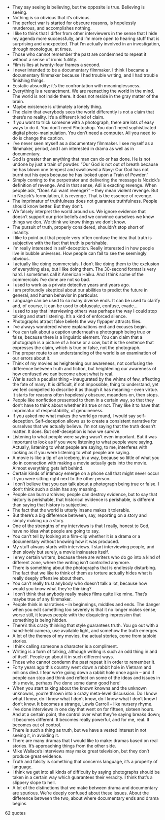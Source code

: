  - They say seeing is believing, but the opposite is true. Believing is seeing.
 - Nothing is so obvious that it’s obvious.
 - The perfect war is started for obscure reasons, is hopelessly murderous, and accomplishes nothing.
 - I like to think that I differ from other interviewers in the sense that I hide my agenda more successfully, and I’m more open to hearing stuff that is surprising and unexpected. That I’m actually involved in an investigation, through monologue, at times.
 - Those who cannot remember the past are condemned to repeat it without a sense of ironic futility.
 - Film is lies at twenty-four frames a second.
 - I never intended to be a documentary filmmaker. I think I became a documentary filmmaker because I had trouble writing, and I had trouble finishing things.
 - Ecstatic absurdity: it’s the confrontation with meaninglessness.
 - Everything is a reenactment. We are reenacting the world in the mind. The world is not inside there. It does not reside in the gray matter of the brain.
 - Maybe existence is ultimately a lonely thing.
 - The claim that everybody sees the world differently is not a claim that there’s no reality. It’s a different kind of claim.
 - If you want to trick someone with a photograph, there are lots of easy ways to do it. You don’t need Photoshop. You don’t need sophisticated digital photo-manipulation. You don’t need a computer. All you need to do is change the caption.
 - I’ve never seen myself as a documentary filmmaker. I see myself as a filmmaker, period, and I am interested in drama as well as in documentary.
 - God is greater than anything that man can do or has done. He is not undone by just a train of powder. “Our God is not out of breath because he has blown one tempest and swallowed a Navy: Our God has not burnt out his eyes because he has looked upon a Train of Powder.”
 - Simply coming to the perpetrator and delivering the message is Nozick’s definition of revenge. And in that sense, Adi is exacting revenge. When people ask, “Does Adi want revenge?” – they mean violent revenge. But in Nozick’s formulation, it is revenge. That is the essence of revenge.
 - The imprimatur of truthfulness does not guarantee truthfulness. People should know better. But they don’t.
 - We falsely interpret the world around us. We ignore evidence that doesn’t support our prior beliefs and we convince ourselves we know things we don. We think we know things we don’t know.
 - The pursuit of truth, properly considered, shouldn’t stop short of insanity.
 - I like to point out that people very often confuse the idea that truth is subjective with the fact that truth is perishable.
 - I’m really interested in self-deception. Really interested in how people live in bubble universes. How people can fail to see the seemingly obvious.
 - I actually like doing commercials. I don’t like doing them to the exclusion of everything else, but I like doing them. The 30-second format is very hard. I sometimes call it American Haiku. And I think some of the commercials I’ve done are not so bad.
 - I used to work as a private detective years and years ago.
 - I am profoundly skeptical about our abilities to predict the future in general, and human behavior in particular.
 - Language can be used to so many diverse ends. It can be used to clarify and, of course, it can be used to obfuscate, confuse, evade...
 - I used to say that interviewing others was perhaps the way I could stop talking and start listening. It’s a kind of enforced silence.
 - Photographs attract false beliefs the way flypaper attracts flies.
 - I’ve always wondered where explanations end and excuses begin.
 - You can talk about a caption underneath a photograph being true or false, because there is a linguistic element. You can claim that a photograph is a picture of a horse or a cow, but it is the sentence that expresses the claim, which is true or false, not the photograph.
 - The proper route to an understanding of the world is an examination of our errors about it.
 - Think of my movies as heightening our awareness, not confusing the difference between truth and fiction, but heightening our awareness of how confused we can become about what is real.
 - War is such a peculiar thing – inaugurated by the whims of few, affecting the fate of many. It is difficult, if not impossible, thing to understand, yet we feel compelled to describe it as though it has meaning – even virtue. It starts for reasons often hopelessly obscure, meanders on, then stops.
 - People like nonfiction presented to them in a certain way, so that they don’t have to think about whether it’s true or not. They like it to have that imprimatur of respectability, of genuineness.
 - If you asked me what makes the world go round, I would say self-deception. Self-deception allows us to create a consistent narrative for ourselves that we actually believe. I’m not saying that the truth doesn’t matter. It does. But self-deception is how we survive.
 - Listening to what people were saying wasn’t even important. But it was important to look as if you were listening to what people were saying. Actually, listening to what people are saying, to me, interferes with looking as if you were listening to what people are saying.
 - A movie is like a tip of an iceberg, in a way, because so little of what you do in connection with making a movie actually gets into the movie. Almost everything gets left behind.
 - Certain kinds of intimacy emerge on a phone call that might never occur if you were sitting right next to the other person.
 - I don’t believe that you can talk about a photograph being true or false. I don’t think such a claim has any meaning.
 - People can burn archives; people can destroy evidence, but to say that history is perishable, that historical evidence is perishable, is different than saying that history is subjective.
 - The fact that the world is utterly insane makes it tolerable.
 - But there’s a big difference between, say, reporting on a story and simply making up a story.
 - One of the strengths of my interviews is that I really, honest to God, have no idea what people are going to say.
 - You can’t tell by looking at a film-clip whether it is a drama or a documentary without knowing how it was produced.
 - My stuff always starts with interviews. I start interviewing people, and then slowly but surely, a movie insinuates itself.
 - I envy certain writers, because there are writers who do go into a kind of different zone, where the writing isn’t controlled anymore.
 - There is something about the photographs that is endlessly disturbing. The fact that we like to think of them as torture actually hides what is really deeply offensive about them.
 - You can’t really trust anybody who doesn’t talk a lot, because how would you know what they’re thinking?
 - I don’t think that anybody really makes films quite like mine. That’s maybe true of any filmmaker.
 - People think in narratives – in beginnings, middles and ends. The danger when you edit something too severely is that it no longer makes sense; worse still, it leaves people with the disquieting impression that something is being hidden.
 - There’s this crazy thinking that style guarantees truth. You go out with a hand-held camera, use available light, and somehow the truth emerges.
 - A lot of the themes of my movies, the actual stories, come from tabloid stories.
 - I think calling someone a character is a compliment.
 - Writing is a form of talking, although writing is such an odd thing in and of itself. People go about it in such different ways.
 - Those who cannot condemn the past repeat it in order to remember it.
 - Forty years ago this country went down a rabbit hole in Vietnam and millions died. I fear we’re going down a rabbit hole once again – and if people can stop and think and reflect on some of the ideas and issues in this movie, perhaps I’ve done some damn good here!
 - When you start talking about the known knowns and the unknown unknowns, you’re thrown into a crazy meta-level discussion. Do I know what I know, do I know what I don’t know, do I know what I don’t know I don’t know. It becomes a strange, Lewis Carroll – like nursery rhyme.
 - I’ve done interviews in one day that went on for fifteen, sixteen hours. And at a certain point, the control over what they’re saying breaks down; it becomes different. It becomes really powerful, and for me, real. It becomes out of control.
 - There is such a thing as truth, but we have a vested interest in not seeing it, in avoiding it.
 - There are many dramas that I would like to make: dramas based on real stories. It’s approaching things from the other side.
 - Mike Wallace’s interviews may make great television, but they don’t produce great evidence.
 - Truth and falsity is something that concerns language, it’s a property of language.
 - I think we get into all kinds of difficulty by saying photographs should be taken in a certain way which guarantees their veracity. I think that’s a slippery slope to hell.
 - A lot of the distinctions that we make between drama and documentary are spurious. We’re deeply confused about these issues. About the difference between the two, about where documentary ends and drama begins.

62 quotes